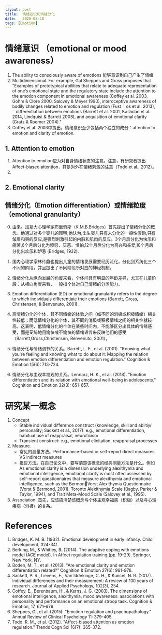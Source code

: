 ```yaml
---
layout: post
title:  情绪意识和情绪分化
date:   2020-08-18 
tags: [Emotion]
---
```


# 情绪意识 （emotional or mood awareness）

1. The ability to consciously aware of emotions 能够意识到自己产生了情绪
2. Multidimensional. For example, Gal Sheppes and Gross proposes that "Examples of prototypical abilities that relate to adequate representation of one’s emotional state and the regulatory state include the attention to the emotion component in emotional awareness (Coffey et al. 2003, Gohm & Clore 2000, Salovey & Meyer 1990),
interoceptive awareness of bodily changes related to emotion and regulation (Fust ¨ os et al. 2013), ¨ differentiation between emotions (Barrett et al. 2001, Kashdan et al. 2014, Lindquist & Barrett
2008), and acquisition of emotional clarity (Gratz & Roemer 2004)."
3. Coffey et al. 2003中提出，情绪意识至少包括两个独立的成分：attention to emotion and clarity of emotion.

## 1. Attention to emotion

1. Attention to emotion应为对自身情绪状态的注意。注意，有研究者提出Affect-biased attention，其是对外在情绪刺激的注意（Todd et al., 2012）。
2. 

## 2. Emotional clarity

## 情绪分化（Emotion differentiation）或情绪粒度（emotional granularity）

0. 由来。加拿大心理学家布里奇斯（K.M.B.Bridges）首先提出了情绪分化的概念。他通过对多个婴儿的观察,他认为,出生婴儿只有未分化的一般性激动,只有皱眉和哭的反应,是强烈刺激引起的内脏和肌肉的反应。3个月后分化为快乐和痛苦,6个月后分化为愤怒、厌恶、惧怕,12个月后分化为高兴和亲爱,18个月后分化出欢乐和妒忌 (Bridges, 1932).

1. 国内心理学家林传鼎也提出儿童的情绪发展需要经历泛化，分化到系统化三个不同的阶段，并且提出了不同阶段所对应的神经机制。

2. 情绪分化从纵向发展的角度来看，个体间具有明显的年龄差异，尤其在儿童阶段；从横向角度来看，一般指个体对自己情绪的分类能力。

1. Emotion differentiation (ED) or emotional granularity refers to the degree to which individuals differentiate
their emotions (Barrett, Gross, Christensen, & Benvenuto, 2001).
2. 高情绪分化的个体，其不同情绪的体验之间（如不同的消极或积极情绪）相关性较低；而低情绪分化的个体，其不同的消极或积极情绪之间的相关性就较高。这表明，低情绪分化的个体在某些时间内，不能够区分出具体的情绪感受，而是笼统地用愉快或不愉快的情绪语言来反映他们的感受 （Barrett,Gross,Christensen, Benvenuto, 2001）。

3. 情绪分化与情绪调节的关系。Barrett, L. F., et al. (2001). "Knowing what you're feeling and knowing what to do about it: Mapping the relation between emotion differentiation and emotion regulation." Cognition & Emotion 15(6): 713-724.

4. 情绪分化与主观幸福观的关系。Lennarz, H. K., et al. (2018). "Emotion differentiation and its relation with emotional well-being in adolescents." Cognition and Emotion 32(3): 651-657.

# 研究某一概念

1. Concept
    * Stable individual difference construct (knowledge, skill and ablitiy/ personality; Sackett et al., 2017): e.g., emotional differentiation, habitual use of reappraisal, neuroticism
	* Transient construct: e.g., emotional elicitation, reappraisal processes
2. Measure. 
    * 常见的测量方法。Performance-based or self-report direct measures VS indirect measures
    * 报告方法。在自己论文中，要写清楚该概念的经典测量方法是什么。例如As emotional clarity is a dimension underlying alexithymia and emotional intelligence, emotional clarity is most often assessed by self-report questionnaires that measure alexithymia and emotional intelligence, such as the BermonVorst Alexithymia Questionnaire (Vorst & Bermond, 2001), Toronto Alexithymia Scale (Bagby, Parker & Taylor, 1994), and Trait Meta-Mood Scale (Salovey et al., 1995).
3. Association. 首先，应该搞清楚该概念与个体主观幸福感（积极）以及与心理疾病（消极）的关系。

# References

1. Bridges, K. M. B. (1932). Emotional development in early infancy. Child development, 324-341.
2. Berking, M., & Whitley, B. (2014). The adaptive coping with emotions model (ACE model). In Affect regulation training (pp. 19-29). Springer, New York, NY.
3. Boden, M. T., et al. (2013). "Are emotional clarity and emotion differentiation related?" Cognition & Emotion 27(6): 961-978.
4. Sackett, P. R., Lievens, F., Van Iddekinge, C. H., & Kuncel, N. R. (2017). Individual differences and their measurement: A review of 100 years of research. Journal of Applied Psychology, 102(3), 254.
5. Coffey, E., Berenbaum, H., & Kerns, J. G. (2003). The dimensions of emotional
intelligence, alexithymia, mood awareness: associations with personality and
performance on an emotional stroop task. Cognition & Emotion, 17, 671–679.
6. Sheppes, G., et al. (2015). "Emotion regulation and psychopathology." Annual Review of Clinical Psychology 11: 379-405.
7. Todd, R. M., et al. (2012). "Affect-biased attention as emotion regulation." Trends Cogn Sci 16(7): 365-372.

